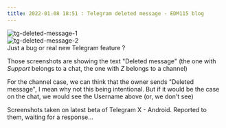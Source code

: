 ```yaml
---
title: 2022-01-08 18:51 : Telegram deleted message - EDM115 blog
---
```


![tg-deleted-message-1](@/assets/img/blog/2022/01-08-deleted-message-1.jpg)  
![tg-deleted-message-2](@/assets/img/blog/2022/01-08-deleted-message-2.jpg)  
Just a bug or real new Telegram feature ?  
  
Those screenshots are showing the text "Deleted message" (the one with *Support* belongs to a chat, the one with *Z* belongs to a channel)  
  
For the channel case, we can think that the owner sends "Deleted message", I mean why not this being intentional. But if it would be the case on the chat, we would see the Username above (or, we don't see)  
  
Screenshots taken on latest beta of Telegram X - Android. Reported to them, waiting for a response…
